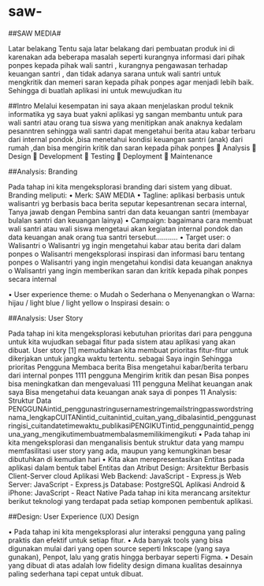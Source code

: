 # saw-
##SAW MEDIA#

Latar belakang 
Tentu saja latar belakang dari pembuatan produk ini di karenakan ada beberapa masalah seperti kurangnya informasi dari pihak ponpes kepada pihak wali santri  , kurangnya pengawasan terhadap keuangan santri , dan tidak adanya sarana untuk wali santri untuk mengkritik dan memeri saran kepada pihak ponpes agar menjadi lebih baik. Sehingga di buatlah aplikasi ini untuk mewujudkan itu 

##Intro
Melalui kesempatan ini saya akaan menjelaskan produl teknik informatika yg saya buat yakni aplikasi yg sangan membantu untuk para wali santri atau orang tua siswa yang menitipkan anak anaknya kedalam pesanntren sehingga wali santri dapat mengetahui berita atau kabar terbaru dari internal pondok ,bisa menetahui kondisi keuangan santri (anak) dari rumah ,dan bisa mengirin kritik dan saran kepada pihak ponpes
🐬 Analysis
🦉 Design
🐜 Development
🐒 Testing
🐋 Deployment
🐝 Maintenance

##Analysis: Branding

Pada tahap ini kita mengeksplorasi branding dari sistem yang dibuat. Branding meliputi:
•	Merk: SAW MEDIA
•	Tagline: aplikasi berbasis untuk walisantri yg berbasis  baca berita seputar kepesantrenan secara internal, Tanya jawab dengan Pembina santri dan data keuangan santri (membayar bulalan santri dan keuangan lainya)
•	Campaign: bagaimana cara membuat wali santri atau wali siswa mengetaui akan kegiatan internal pondok dan data keuangan anak orang tua santri tersebut………..
•	Target user:
o	Walisantri 
o	Walisantri  yg ingin mengetahui kabar atau berita dari dalam ponpes
o	Walisantri  mengeksplorasi inspirasi dan informasi baru tentang ponpes
o	Walisantri yang ingin mengetahui kondisi data keuangan anaknya
o	Walisantri yang ingin memberikan saran dan kritik kepada pihak ponpes secara internal

•	User experience theme:
o	Mudah
o	Sederhana
o	Menyenangkan
o	Warna: hijau / light blue / light yellow
o	Inspirasi desain:
o	


 
##Analysis: User Story

Pada tahap ini kita mengeksplorasi kebutuhan prioritas dari para pengguna untuk kita wujudkan sebagai fitur pada sistem atau aplikasi yang akan dibuat. User story [1] memudahkan kita membuat prioritas fitur-fitur untuk dikerjakan untuk jangka waktu tertentu.
sebagai	Saya ingin	Sehingga	prioritas
Pengguna 	Membaca berita 	Bisa mengetahui kabar/berita terbaru dari internal ponpes	1111
pengguna	Mengirim kritik dan pesan	Bisa ponpes bisa meningkatkan dan mengevaluasi	111
pengguna	Melihat keuangan anak saya	Bisa mengetahui data keuangan anak saya di ponpes	11
Analysis: Struktur Data
PENGGUNAintid_penggunastringusernamestringemailstringpasswordstringnama_lengkapCUITANintid_cuitanintid_cuitan_yang_dibalasintid_penggunastringisi_cuitandatetimewaktu_publikasiPENGIKUTintid_penggunaintid_pengguna_yang_mengikutimembuatmembalasmemilikimengikuti
•	Pada tahap ini kita mengeksplorasi dan menganalisis bentuk struktur data yang mampu memfasilitasi user story yang ada, maupun yang kemungkinan besar dibutuhkan di kemudian hari
•	Kita akan merepresentasikan Entitas pada aplikasi dalam bentuk tabel Entitas dan Atribut
Design: Arsitektur Berbasis Client-Server
cloud
Aplikasi Web Backend: JavaScript - Express.js
Web Server: JavaScript - Express.js
Database: PostgreSQL
Aplikasi Android & iPhone: JavaScript - React Native
Pada tahap ini kita merancang arsitektur berikut teknologi yang terdapat pada setiap komponen pembentuk aplikasi.



##Design: User Experience (UX) Design
   
•	Pada tahap ini kita mengeksplorasi alur interaksi pengguna yang paling praktis dan efektif untuk setiap fitur.
•	Ada banyak tools yang bisa digunakan mulai dari yang open source seperti Inkscape (yang saya gunakan), Penpot, lalu yang gratis hingga berbayar seperti Figma.
•	Desain yang dibuat di atas adalah low fidelity design dimana kualitas desainnya paling sederhana tapi cepat untuk dibuat.

